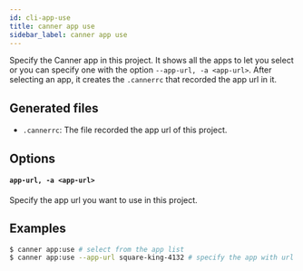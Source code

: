 ```yaml
---
id: cli-app-use
title: canner app use
sidebar_label: canner app use
---
```


Specify the Canner app in this project. It shows all the apps to let you select or you can specify one with the option `--app-url, -a <app-url>`. After selecting an app, it creates the `.cannerrc` that recorded the app url in it.

## Generated files

- `.cannerrc`: The file recorded the app url of this project.

## Options

#### `app-url, -a <app-url>`
Specify the app url you want to use in this project.

## Examples

```bash
$ canner app:use # select from the app list
$ canner app:use --app-url square-king-4132 # specify the app with url square-king-4132
```
